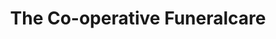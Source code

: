---
title: "The Co-operative Funeralcare"
url: /aberdeen/the-co-operative-funeralcare-rose-street/
shop: funeral directors
---
